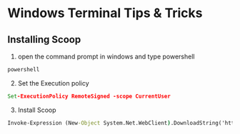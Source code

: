 
# Windows Terminal Tips & Tricks

## Installing Scoop
1. open the command prompt in windows and type powershell
``` cmd
powershell
```
2. Set the Execution policy 
``` cmd
Set-ExecutionPolicy RemoteSigned -scope CurrentUser
```

3. Install Scoop
``` cmd
Invoke-Expression (New-Object System.Net.WebClient).DownloadString('https://get.scoop.sh')
```

